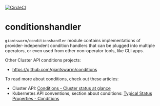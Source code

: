 [![CircleCI](https://circleci.com/gh/giantswarm/conditionshandler.svg?style=shield)](https://circleci.com/gh/giantswarm/conditionshandler)

# conditionshandler

`giantswarm/conditionshandler` module contains implementations of provider-independent
condition handlers that can be plugged into multiple operators, or even used from
other non-operator tools, like CLI apps.

Other Cluster API conditions projects:
- https://github.com/giantswarm/conditions

To read more about conditions, check out these articles:
- Cluster API: [Conditions - Cluster status at glance](https://github.com/kubernetes-sigs/cluster-api/blob/master/docs/proposals/20200506-conditions.md)
- Kubernetes API conventions, section about conditions: [Typical Status Properties - Conditions](https://github.com/kubernetes/community/blob/master/contributors/devel/sig-architecture/api-conventions.md#typical-status-properties)
